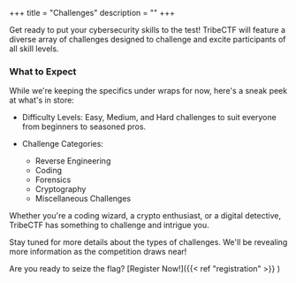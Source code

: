 +++
title = "Challenges"
description = ""
+++

Get ready to put your cybersecurity skills to the test! TribeCTF will feature a diverse array of challenges designed to challenge and excite participants of all skill levels.

### What to Expect
While we're keeping the specifics under wraps for now, here's a sneak peek at what's in store:

- Difficulty Levels: Easy, Medium, and Hard challenges to suit everyone from beginners to seasoned pros.

- Challenge Categories:

   - Reverse Engineering
   - Coding
   - Forensics
   - Cryptography
   - Miscellaneous Challenges



Whether you're a coding wizard, a crypto enthusiast, or a digital detective, TribeCTF has something to challenge and intrigue you.


Stay tuned for more details about the types of challenges. We'll be revealing more information as the competition draws near!

Are you ready to seize the flag? [Register Now!]({{< ref "registration" >}}   )

